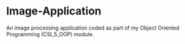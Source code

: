 # Image-Application

An image processing application coded as part of my Object Oriented Programming (CSI_5_OOP) module. 
